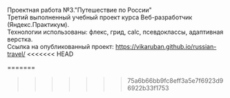 Проектная работа №3."Путешествие по России"  
Третий выполненный учебный проект курса Веб-разработчик (Яндекс.Практикум).  
Технологии использованы: флекс, грид, calc, псевдоклассы, адаптивная верстка.  
Ссылка на опубликованный проект: https://vikaruban.github.io/russian-travel/
<<<<<<< HEAD



=======
>>>>>>> 75a6b66bb9fc8eff3a5e7f6923d96922b33f1753
